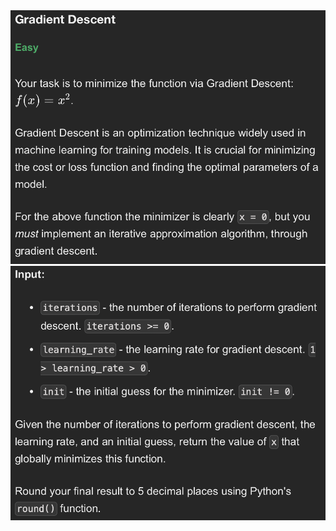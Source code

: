 <img width="565" alt="topic_1" src="./topic_1.png" />
<img width="565" alt="topic_2" src="./topic_2.png" />